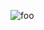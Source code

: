
![foo](https://github.com/nx-appbuild-hub/Hydrogen.AppImage//actions/workflows/makefile.yml/badge.svg)
